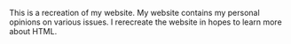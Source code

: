 This is a recreation of my website. My website contains my personal opinions on various issues. I rerecreate the website in hopes to learn more about HTML.